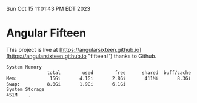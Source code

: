 Sun Oct 15 11:01:43 PM EDT 2023

# Angular Fifteen


This project is live at [https://angularsixteen.github.io](https://angularsixteen.github.io "fifteen!") thanks to Github.

```bash
System Memory
               total        used        free      shared  buff/cache   available
Mem:            15Gi       4.1Gi       2.8Gi       411Mi       8.3Gi        10Gi
Swap:          8.0Gi       1.9Gi       6.1Gi
System Storage
451M	.
